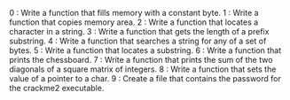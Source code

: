 0 : Write a function that fills memory with a constant byte.
1 : Write a function that copies memory area.
2 : Write a function that locates a character in a string.
3 : Write a function that gets the length of a prefix substring. 
4 : Write a function that searches a string for any of a set of bytes.
5 : Write a function that locates a substring.
6 : Write a function that prints the chessboard.
7 : Write a function that prints the sum of the two diagonals of a square matrix of integers.
8 : Write a function that sets the value of a pointer to a char.
9 : Create a file that contains the password for the crackme2 executable.
